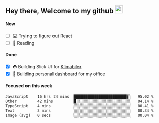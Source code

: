 ## Hey there, Welcome to my github <img src="https://media.giphy.com/media/hvRJCLFzcasrR4ia7z/giphy.gif" width="25px">

#### Now
- [ ] 💻 Trying to figure out React
- [ ] 📕 Reading

#### Done
- [x] ☘️ Building Slick UI for [Klimabiler](https://klimabiler.dk)
- [x] 🚀 Building personal dashboard for my office
 
 #### Focused on this week
<!--START_SECTION:waka-->

```txt
JavaScript    16 hrs 24 mins  ███████████████████████▓░   95.02 %
Other         42 mins         █░░░░░░░░░░░░░░░░░░░░░░░░   04.14 %
TypeScript    4 mins          ░░░░░░░░░░░░░░░░░░░░░░░░░   00.41 %
Text          3 mins          ░░░░░░░░░░░░░░░░░░░░░░░░░   00.34 %
Image (svg)   0 secs          ░░░░░░░░░░░░░░░░░░░░░░░░░   00.04 %
```

<!--END_SECTION:waka-->

